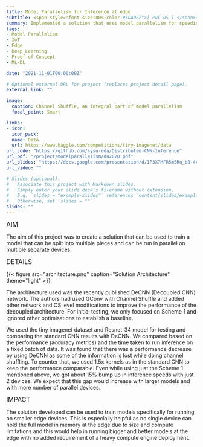 ```yaml
---
title: Model Parallelism for Inference at edge
subtitle: <span style="font-size:80%;color:#5DADE2">[ PwC US ] </span><span style="font-size:80%"><a href="https://www.linkedin.com/in/venkat-will-not-give-up/" target="_blank">Venkata Koyya</a>, <a href="https://www.linkedin.com/in/siddhesh-zanj-2b934496/" target="_blank">Siddhesh Zanj</a>, Prasang Gupta</span>
summary: Implemented a solution that uses model parallelism for speeding up inference at the edge by distributing a single model across different devices
tags:
- Model Parallelism
- IoT
- Edge
- Deep Learning
- Proof of Concept
- ML-DL

date: "2021-11-01T00:00:00Z"

# Optional external URL for project (replaces project detail page).
external_link: ""

image:
  caption: Channel Shuffle, an integral part of model parallelism
  focal_point: Smart

links:
- icon: 
  icon_pack: 
  name: Data
  url: https://www.kaggle.com/competitions/tiny-imagenet/data
url_code: "https://github.com/sysu-eda/Distributed-CNN-Inference"
url_pdf: "/project/modelparallelism/du2020.pdf"
url_slides: "https://docs.google.com/presentation/d/1P3X7MFR5m5Rq_b8-4cUGkwmrqdQlgOu9"
url_video: ""

# Slides (optional).
#   Associate this project with Markdown slides.
#   Simply enter your slide deck's filename without extension.
#   E.g. `slides = "example-slides"` references `content/slides/example-slides.md`.
#   Otherwise, set `slides = ""`.
slides: ""
---
```


<span style="font-style:bold;font-size:120%"><a class="mt-1">AIM</a></span>

The aim of this project was to create a solution that can be used to train a model that can be split into multiple pieces and can be run in parallel on multiple separate devices.

<span style="font-style:bold;font-size:120%"><a class="mt-1">DETAILS</a></span>

{{< figure src="architecture.png" caption="Solution Architecture" theme="light" >}}

The architecture used was the recently published DeCNN (Decoupled CNN) network. The authors had used GConv with Channel Shuffle and added other network and OS level modifications to improve the performance of the decoupled architecture. For initial testing, we only focused on Scheme 1 and ignored other optimisations to establish a baseline.

We used the tiny imagenet dataset and Resnet-34 model for testing and comparing the standard CNN results with DeCNN. We compared based on the performance (accuracy metrics) and the time taken to run inference on a fixed batch of data. It was found that there was a performance decrease by using DeCNN as some of the information is lost while doing channel shuffling. To counter that, we used 1.5x kernels as in the standard CNN to keep the performance comparable. Even while using just the Scheme 1 mentioned above, we got about 15% bump up in inference speeds with just 2 devices. We expect that this gap would increase with larger models and with more number of parallel devices.

<span style="font-style:bold;font-size:120%"><a class="mt-1">IMPACT</a></span>

The solution developed can be used to train models specifically for running on smaller edge devices. This is especially helpful as no single device can hold the full model in memory at the edge due to size and compute limitations and this would help in running bigger and better models at the edge with no added requirement of a heavy compute engine deployment.